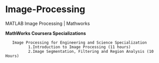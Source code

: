 # Image-Processing
MATLAB Image Processing | Mathworks

**MathWorks Coursera Specializations**

       Image Processing for Engineering and Science Specialization
              1.Introduction to Image Processing (11 hours)
              2.Image Segmentation, Filtering and Region Analysis (10 Hours)
